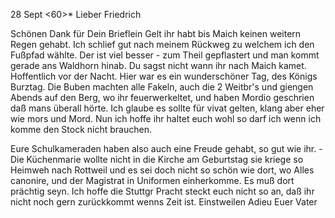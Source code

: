  28 Sept <60>*
Lieber Friedrich

Schönen Dank für Dein Brieflein Gelt ihr habt bis Maich keinen weitern Regen gehabt. Ich schlief gut nach meinem Rückweg zu welchem ich den Fußpfad wählte. Der ist viel besser - zum Theil gepflastert und man kommt gerade ans Waldhorn hinab. Du sagst nicht wann ihr nach Maich kamet. Hoffentlich vor der Nacht. Hier war es ein wunderschöner Tag, des Königs Burztag. Die Buben machten alle Fakeln, auch die 2 Weitbr's und giengen Abends auf den Berg, wo ihr feuerwerkeltet, und haben Mordio geschrien daß mans überall hörte. Ich glaube es sollte für vivat gelten, klang aber eher wie mors und Mord. Nun ich hoffe ihr haltet euch wohl so darf ich wenn ich komme den Stock nicht brauchen.

Eure Schulkameraden haben also auch eine Freude gehabt, so gut wie ihr. - Die Küchenmarie wollte nicht in die Kirche am Geburtstag sie kriege so Heimweh nach Rottweil und es sei doch nicht so schön wie dort, wo Alles canonire, und der Magistrat in Uniformen einherkomme. Es muß dort prächtig seyn. Ich hoffe die Stuttgr Pracht steckt euch nicht so an, daß ihr nicht noch gern zurückkommt wenns Zeit ist. Einstweilen Adieu
 Euer Vater

